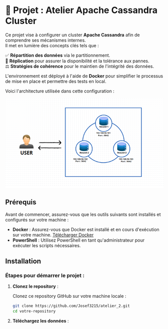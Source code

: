 # 📌 **Projet : Atelier Apache Cassandra Cluster**

Ce projet vise à configurer un cluster **Apache Cassandra** afin de comprendre ses mécanismes internes.  
Il met en lumière des concepts clés tels que :  

✅ **Répartition des données** via le partitionnement.  
🔄 **Réplication** pour assurer la disponibilité et la tolérance aux pannes.  
⚖️ **Stratégies de cohérence** pour le maintien de l'intégrité des données.  

L'environnement est déployé à l'aide de **Docker** pour simplifier le processus de mise en place et permettre des tests en local.

Voici l'architecture utilisée dans cette configuration :

![Architecture Cassandra Cluster](./configuration.png)

## Prérequis

Avant de commencer, assurez-vous que les outils suivants sont installés et configurés sur votre machine :

- **Docker** : Assurez-vous que Docker est installé et en cours d'exécution sur votre machine. [Télécharger Docker](https://www.docker.com/get-started)
- **PowerShell** : Utilisez PowerShell en tant qu'administrateur pour exécuter les scripts nécessaires.

## Installation

### Étapes pour démarrer le projet :

1. **Clonez le repository** :

   Clonez ce repository GitHub sur votre machine locale :

   ```bash
   git clone https://github.com/Josef3215/atelier_2.git
   cd votre-repository
2. **Téléchargez les données** :


